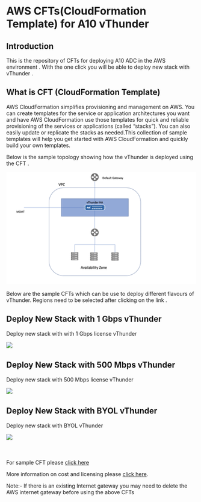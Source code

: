 # AWS CFTs(CloudFormation Template) for A10 vThunder

## Introduction

This is the repository of CFTs for deploying A10 ADC in the AWS environment .
With the one click you will be able to deploy new stack with vThunder .

## What is CFT (CloudFormation Template)

AWS CloudFormation simplifies provisioning and management on AWS. You can create templates for the service or application architectures you want and have AWS CloudFormation use those templates for quick and reliable provisioning of the services or applications (called “stacks”). You can also easily update or replicate the stacks as needed.This collection of sample templates will help you get started with AWS CloudFormation and quickly build your own templates.




Below is the sample topology showing how the vThunder is deployed using the CFT . 


<img src="https://github.com/pareshvn/AWScft/blob/master/Screenshot%202018-11-29%20at%203.57.39%20PM.png"/>

Below are the sample CFTs which can be use to deploy different flavours of vThunder.
Regions need to be selected after clicking on the link .


## Deploy New Stack with 1 Gbps vThunder 

Deploy new stack with with 1 Gbps license vThunder

<a href="https://console.aws.amazon.com/cloudformation/home?region=us-west-2#/stacks/new?templateURL=https://s3-us-west-2.amazonaws.com/automation-bucket/AWSCFTs/vthunder-hvm-4.1.1-p6-1Gbps.template">  
   <img src="https://s3.amazonaws.com/cloudformation-examples/cloudformation-launch-stack.png"/></a>


## Deploy New Stack with 500 Mbps vThunder

Deploy new stack with 500 Mbps license vThunder

<a href="https://console.aws.amazon.com/cloudformation/home?region=us-west-2#/stacks/new?templateURL=https://s3-us-west-2.amazonaws.com/automation-bucket/AWSCFTs/vthunder-hvm-4.1.1-p6-500MBP.template">  
   <img src="https://s3.amazonaws.com/cloudformation-examples/cloudformation-launch-stack.png"/></a>
   

## Deploy New Stack with BYOL vThunder

Deploy new stack with BYOL vThunder

<a href="https://console.aws.amazon.com/cloudformation/home?region=us-west-2#/stacks/new?templateURL=https://s3-us-west-2.amazonaws.com/automation-bucket/AWSCFTs/vthunder-hvm-4.1.1-p6-BYOL.template">  
   <img src="https://s3.amazonaws.com/cloudformation-examples/cloudformation-launch-stack.png"/></a>








<br><br>For sample CFT please <a href="https://github.com/pareshvn/AWScft/blob/master/vthunder-hvm-4.1.1-p6-1Gbps.txt">click here</a> 

More information on cost and licensing please <a href="https://aws.amazon.com/marketplace/seller-profile?id=0cda37b3-aa1a-4c9d-8daf-c396572cc98b">click here</a>. 



Note:- If there is an existing Internet gateway you may need to delete the AWS internet gateway before using the above CFTs 

